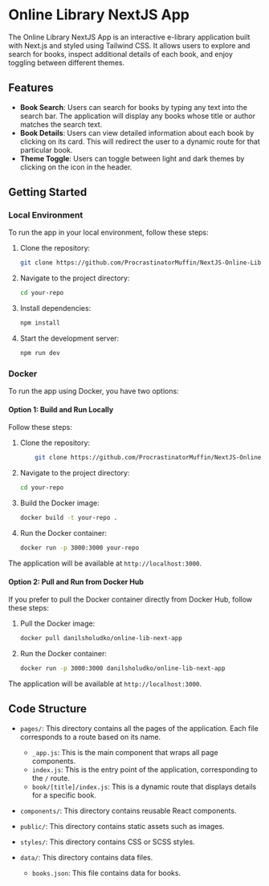 # Online Library NextJS App

The Online Library NextJS App is an interactive e-library application built with Next.js and styled using Tailwind CSS. It allows users to explore and search for books, inspect additional details of each book, and enjoy toggling between different themes.

## Features

- **Book Search**: Users can search for books by typing any text into the search bar. The application will display any books whose title or author matches the search text.
- **Book Details**: Users can view detailed information about each book by clicking on its card. This will redirect the user to a dynamic route for that particular book.
- **Theme Toggle**: Users can toggle between light and dark themes by clicking on the icon in the header.

## Getting Started

### Local Environment

To run the app in your local environment, follow these steps:

1. Clone the repository: 
    ```bash
    git clone https://github.com/ProcrastinatorMuffin/NextJS-Online-Library
    ```
2. Navigate to the project directory: 
    ```bash
    cd your-repo
    ```
3. Install dependencies: 
    ```bash
    npm install
    ```
4. Start the development server: 
    ```bash
    npm run dev
    ```

### Docker

To run the app using Docker, you have two options:

#### Option 1: Build and Run Locally

Follow these steps:

1. Clone the repository: 
    ```bash
        git clone https://github.com/ProcrastinatorMuffin/NextJS-Online-Library
    ```
2. Navigate to the project directory: 
    ```bash
    cd your-repo
    ```
3. Build the Docker image: 
    ```bash
    docker build -t your-repo .
    ```
4. Run the Docker container: 
    ```bash
    docker run -p 3000:3000 your-repo
    ```

The application will be available at `http://localhost:3000`.

#### Option 2: Pull and Run from Docker Hub

If you prefer to pull the Docker container directly from Docker Hub, follow these steps:

1. Pull the Docker image: 
    ```bash
    docker pull danilsholudko/online-lib-next-app
    ```
2. Run the Docker container: 
    ```bash
    docker run -p 3000:3000 danilsholudko/online-lib-next-app
    ```

The application will be available at `http://localhost:3000`.

## Code Structure

- `pages/`: This directory contains all the pages of the application. Each file corresponds to a route based on its name.
    - `_app.js`: This is the main component that wraps all page components.
    - `index.js`: This is the entry point of the application, corresponding to the `/` route.
    - `book/[title]/index.js`: This is a dynamic route that displays details for a specific book.

- `components/`: This directory contains reusable React components.

- `public/`: This directory contains static assets such as images.

- `styles/`: This directory contains CSS or SCSS styles.

- `data/`: This directory contains data files.
    - `books.json`: This file contains data for books.



